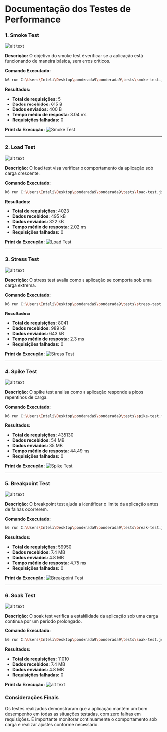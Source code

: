 # Documentação dos Testes de Performance

### 1. Smoke Test


![alt text](image.png)


**Descrição:** O objetivo do smoke test é verificar se a aplicação está funcionando de maneira básica, sem erros críticos.

**Comando Executado:**
```bash
k6 run C:\Users\Inteli\Desktop\ponderada9\ponderada9\tests\smoke-test.js
```

**Resultados:**
- **Total de requisições:** 5
- **Dados recebidos:** 615 B
- **Dados enviados:** 400 B
- **Tempo médio de resposta:** 3.04 ms
- **Requisições falhadas:** 0

**Print da Execução:**
![Smoke Test](path/to/smoke-test.png)

---

### 2. Load Test

![alt text](image-1.png)


**Descrição:** O load test visa verificar o comportamento da aplicação sob carga crescente.

**Comando Executado:**
```bash
k6 run C:\Users\Inteli\Desktop\ponderada9\ponderada9\tests\load-test.js
```

**Resultados:**
- **Total de requisições:** 4023
- **Dados recebidos:** 495 kB
- **Dados enviados:** 322 kB
- **Tempo médio de resposta:** 2.02 ms
- **Requisições falhadas:** 0

**Print da Execução:**
![Load Test](path/to/load-test.png)

---

### 3. Stress Test

![alt text](image-2.png)


**Descrição:** O stress test avalia como a aplicação se comporta sob uma carga extrema.

**Comando Executado:**
```bash
k6 run C:\Users\Inteli\Desktop\ponderada9\ponderada9\tests\stress-test.js
```

**Resultados:**
- **Total de requisições:** 8041
- **Dados recebidos:** 989 kB
- **Dados enviados:** 643 kB
- **Tempo médio de resposta:** 2.3 ms
- **Requisições falhadas:** 0

**Print da Execução:**
![Stress Test](path/to/stress-test.png)

---

### 4. Spike Test

![alt text](image-3.png)


**Descrição:** O spike test analisa como a aplicação responde a picos repentinos de carga.

**Comando Executado:**
```bash
k6 run C:\Users\Inteli\Desktop\ponderada9\ponderada9\tests\spike-test.js
```

**Resultados:**
- **Total de requisições:** 435130
- **Dados recebidos:** 54 MB
- **Dados enviados:** 35 MB
- **Tempo médio de resposta:** 44.49 ms
- **Requisições falhadas:** 0

**Print da Execução:**
![Spike Test](path/to/spike-test.png)

---

### 5. Breakpoint Test

![alt text](image-4.png)


**Descrição:** O breakpoint test ajuda a identificar o limite da aplicação antes de falhas ocorrerem.

**Comando Executado:**
```bash
k6 run C:\Users\Inteli\Desktop\ponderada9\ponderada9\tests\break-test.js
```

**Resultados:**
- **Total de requisições:** 59950
- **Dados recebidos:** 7.4 MB
- **Dados enviados:** 4.8 MB
- **Tempo médio de resposta:** 4.75 ms
- **Requisições falhadas:** 0

**Print da Execução:**
![Breakpoint Test](path/to/break-test.png)

---

### 6. Soak Test

![alt text](image-5.png)

**Descrição:** O soak test verifica a estabilidade da aplicação sob uma carga contínua por um período prolongado.

**Comando Executado:**
```bash
k6 run C:\Users\Inteli\Desktop\ponderada9\ponderada9\tests\soak-test.js
```

**Resultados:**
- **Total de requisições:** 11010
- **Dados recebidos:** 7.4 MB
- **Dados enviados:** 4.8 MB
- **Requisições falhadas:** 0

**Print da Execução:**
![alt text](image-6.png)



### Considerações Finais

Os testes realizados demonstraram que a aplicação mantém um bom desempenho em todas as situações testadas, com zero falhas em requisições. É importante monitorar continuamente o comportamento sob carga e realizar ajustes conforme necessário.
